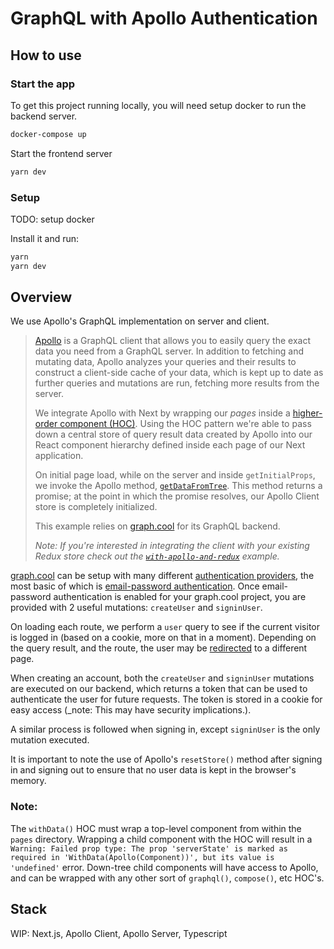 # GraphQL with Apollo Authentication

## How to use

### Start the app

To get this project running locally, you will need setup docker to run the backend server. 

```bash
docker-compose up
```

Start the frontend server

```bash
yarn dev
```

### Setup

TODO: setup docker

Install it and run:

```bash
yarn
yarn dev
```

## Overview

We use Apollo's GraphQL implementation on server and client.

> [Apollo](https://www.apollographql.com/client/) is a GraphQL client that allows you to easily query the exact data you need from a GraphQL server. In addition to fetching and mutating data, Apollo analyzes your queries and their results to construct a client-side cache of your data, which is kept up to date as further queries and mutations are run, fetching more results from the server.
>
> We integrate Apollo with Next by wrapping our _pages_ inside a [higher-order component (HOC)](https://facebook.github.io/react/docs/higher-order-components.html). Using the HOC pattern we're able to pass down a central store of query result data created by Apollo into our React component hierarchy defined inside each page of our Next application.
>
> On initial page load, while on the server and inside `getInitialProps`, we invoke the Apollo method, [`getDataFromTree`](https://www.apollographql.com/docs/react/features/server-side-rendering.html#getDataFromTree). This method returns a promise; at the point in which the promise resolves, our Apollo Client store is completely initialized.
>
> This example relies on [graph.cool](https://www.graph.cool) for its GraphQL backend.
>
> _Note: If you're interested in integrating the client with your existing Redux store check out the [`with-apollo-and-redux`](https://github.com/zeit/next.js/tree/master/examples/with-apollo-and-redux) example._

[graph.cool](https://www.graph.cool) can be setup with many different
[authentication providers](https://www.graph.cool/docs/reference/integrations/overview-seimeish6e/#authentication-providers), the most basic of which is [email-password authentication](https://www.graph.cool/docs/reference/simple-api/user-authentication-eixu9osueb/#email-and-password). Once email-password authentication is enabled for your graph.cool project, you are provided with 2 useful mutations: `createUser` and `signinUser`.

On loading each route, we perform a `user` query to see if the current visitor is logged in (based on a cookie, more on that in a moment). Depending on the query result, and the route, the user may be [redirected](https://github.com/zeit/next.js/blob/master/examples/with-apollo-auth/lib/redirect.js) to a different page.

When creating an account, both the `createUser` and `signinUser` mutations are executed on our backend, which returns a token that can be used to authenticate the user for future requests. The token is stored in a cookie for easy access (_note: This may have security implications.).

A similar process is followed when signing in, except `signinUser` is the only mutation executed.

It is important to note the use of Apollo's `resetStore()` method after signing in and signing out to ensure that no user data is kept in the browser's memory.

### Note:

The `withData()` HOC must wrap a top-level component from within the `pages` directory. Wrapping a child component with the HOC will result in a `Warning: Failed prop type: The prop 'serverState' is marked as required in 'WithData(Apollo(Component))', but its value is 'undefined'` error. Down-tree child components will have access to Apollo, and can be wrapped with any other sort of `graphql()`, `compose()`, etc HOC's.

## Stack
WIP: Next.js, Apollo Client, Apollo Server, Typescript